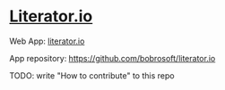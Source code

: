 # [Literator.io](https://bobrosoft.github.io/literator.io)

Web App: [literator.io](https://bobrosoft.github.io/literator.io)

App repository: https://github.com/bobrosoft/literator.io

TODO: write "How to contribute" to this repo
